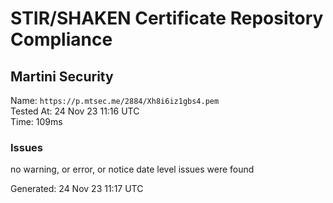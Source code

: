 # STIR/SHAKEN Certificate Repository Compliance

## Martini Security

Name: `https://p.mtsec.me/2884/Xh8i6iz1gbs4.pem`\
Tested At: 24 Nov 23 11:16 UTC\
Time: 109ms

### Issues

no warning, or error, or notice date level issues were found

Generated: 24 Nov 23 11:17 UTC